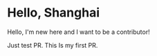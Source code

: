 # Hello, Shanghai

Hello, I'm new here and I want to be a contributor!

Just test PR.
This Is my first PR.
